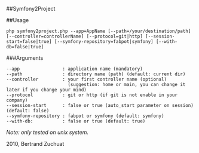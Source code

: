 ##Symfony2Project


##Usage
 
    php symfony2project.php --app=AppName [--path=/your/destination/path] [--controller=controllerName] [--protocol=git|http] [--session-start=false|true] [--symfony-repository=fabpot|symfony] [--with-db=false|true]

###Arguments

    --app                : application name (mandatory)
    --path               : directory name (path) (default: current dir)
    --controller         : your first controller name (optional)
                           (suggestion: home or main, you can change it later if you change your mind)
    --protocol           : git or http (if git is not enable in your company)
    --session-start      : false or true (auto_start parameter on session) (default: false)
    --symfony-repository : fabpot or symfony (default: symfony)
    --with-db:           : false or true (default: true)

*Note: only tested on unix system.*

2010, Bertrand Zuchuat

